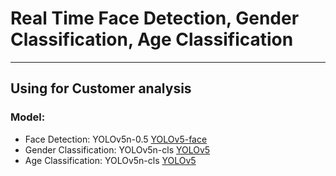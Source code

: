 # Real Time Face Detection, Gender Classification, Age Classification

---
## Using for Customer analysis

### Model:

- Face Detection: YOLOv5n-0.5 [YOLOv5-face](https://github.com/deepcam-cn/yolov5-face)
- Gender Classification: YOLOv5n-cls [YOLOv5](https://github.com/ultralytics/yolov5)
- Age Classification: YOLOv5n-cls [YOLOv5](https://github.com/ultralytics/yolov5)

